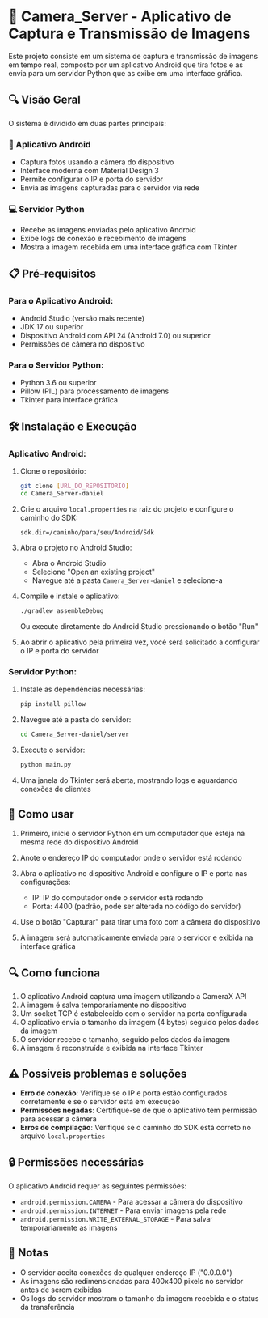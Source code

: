 # 📸 Camera_Server - Aplicativo de Captura e Transmissão de Imagens

Este projeto consiste em um sistema de captura e transmissão de imagens em tempo real, composto por um aplicativo Android que tira fotos e as envia para um servidor Python que as exibe em uma interface gráfica.

## 🔍 Visão Geral

O sistema é dividido em duas partes principais:

### 📱 Aplicativo Android
- Captura fotos usando a câmera do dispositivo
- Interface moderna com Material Design 3
- Permite configurar o IP e porta do servidor
- Envia as imagens capturadas para o servidor via rede

### 💻 Servidor Python
- Recebe as imagens enviadas pelo aplicativo Android
- Exibe logs de conexão e recebimento de imagens
- Mostra a imagem recebida em uma interface gráfica com Tkinter

## 📋 Pré-requisitos

### Para o Aplicativo Android:
- Android Studio (versão mais recente)
- JDK 17 ou superior
- Dispositivo Android com API 24 (Android 7.0) ou superior
- Permissões de câmera no dispositivo

### Para o Servidor Python:
- Python 3.6 ou superior
- Pillow (PIL) para processamento de imagens
- Tkinter para interface gráfica

## 🛠️ Instalação e Execução

### Aplicativo Android:

1. Clone o repositório:
   ```bash
   git clone [URL_DO_REPOSITORIO]
   cd Camera_Server-daniel
   ```

2. Crie o arquivo `local.properties` na raiz do projeto e configure o caminho do SDK:
   ```properties
   sdk.dir=/caminho/para/seu/Android/Sdk
   ```

3. Abra o projeto no Android Studio:
   - Abra o Android Studio
   - Selecione "Open an existing project"
   - Navegue até a pasta `Camera_Server-daniel` e selecione-a

4. Compile e instale o aplicativo:
   ```bash
   ./gradlew assembleDebug
   ```
   Ou execute diretamente do Android Studio pressionando o botão "Run"

5. Ao abrir o aplicativo pela primeira vez, você será solicitado a configurar o IP e porta do servidor

### Servidor Python:

1. Instale as dependências necessárias:
   ```bash
   pip install pillow
   ```
   
2. Navegue até a pasta do servidor:
   ```bash
   cd Camera_Server-daniel/server
   ```

3. Execute o servidor:
   ```bash
   python main.py
   ```
   
4. Uma janela do Tkinter será aberta, mostrando logs e aguardando conexões de clientes

## 📡 Como usar

1. Primeiro, inicie o servidor Python em um computador que esteja na mesma rede do dispositivo Android

2. Anote o endereço IP do computador onde o servidor está rodando

3. Abra o aplicativo no dispositivo Android e configure o IP e porta nas configurações:
   - IP: IP do computador onde o servidor está rodando
   - Porta: 4400 (padrão, pode ser alterada no código do servidor)

4. Use o botão "Capturar" para tirar uma foto com a câmera do dispositivo

5. A imagem será automaticamente enviada para o servidor e exibida na interface gráfica

## 🔍 Como funciona

1. O aplicativo Android captura uma imagem utilizando a CameraX API
2. A imagem é salva temporariamente no dispositivo
3. Um socket TCP é estabelecido com o servidor na porta configurada
4. O aplicativo envia o tamanho da imagem (4 bytes) seguido pelos dados da imagem
5. O servidor recebe o tamanho, seguido pelos dados da imagem
6. A imagem é reconstruída e exibida na interface Tkinter

## ⚠️ Possíveis problemas e soluções

- **Erro de conexão**: Verifique se o IP e porta estão configurados corretamente e se o servidor está em execução
- **Permissões negadas**: Certifique-se de que o aplicativo tem permissão para acessar a câmera
- **Erros de compilação**: Verifique se o caminho do SDK está correto no arquivo `local.properties`

## 🔒 Permissões necessárias

O aplicativo Android requer as seguintes permissões:
- `android.permission.CAMERA` - Para acessar a câmera do dispositivo
- `android.permission.INTERNET` - Para enviar imagens pela rede
- `android.permission.WRITE_EXTERNAL_STORAGE` - Para salvar temporariamente as imagens

## 📝 Notas

- O servidor aceita conexões de qualquer endereço IP ("0.0.0.0")
- As imagens são redimensionadas para 400x400 pixels no servidor antes de serem exibidas
- Os logs do servidor mostram o tamanho da imagem recebida e o status da transferência
